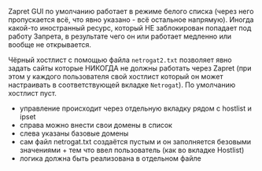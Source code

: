 Zapret GUI по умолчанию работает в режиме белого списка (через него пропускается всё, что явно указано - всё остальное напрямую). Иногда какой-то иностранный ресурс, который НЕ заблокирован попадает под работу Запрета, в результате чего он или работает медленно или вообще не открывается.

Чёрный хостлист с помощью файла `netrogat2.txt` позволяет явно задать сайты которые НИКОГДА не должны работать через Zapret (при этом у каждого пользователя свой хостлист который он может настраивать в соответствующей вкладке `Netrogat`). По умолчанию хостлист пуст.

- управление происходит через отдельную вкладку рядом с hostlist и ipset
- справа можно внести свои домены в список
- слева указаны базовые домены
- сам файл netrogat.txt создаётся пустым и он заполняется безовыми значениями + тем что ввел пользователь (как во вкладке Hostlist)
- логика должна быть реализована в отдельном файле